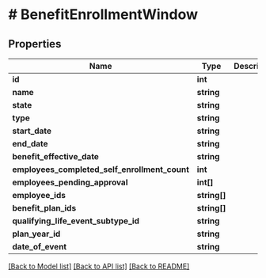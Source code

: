 # # BenefitEnrollmentWindow

## Properties

Name | Type | Description | Notes
------------ | ------------- | ------------- | -------------
**id** | **int** |  | [optional]
**name** | **string** |  | [optional]
**state** | **string** |  | [optional]
**type** | **string** |  | [optional]
**start_date** | **string** |  | [optional]
**end_date** | **string** |  | [optional]
**benefit_effective_date** | **string** |  | [optional]
**employees_completed_self_enrollment_count** | **int** |  | [optional]
**employees_pending_approval** | **int[]** |  | [optional]
**employee_ids** | **string[]** |  | [optional]
**benefit_plan_ids** | **string[]** |  | [optional]
**qualifying_life_event_subtype_id** | **string** |  | [optional]
**plan_year_id** | **string** |  | [optional]
**date_of_event** | **string** |  | [optional]

[[Back to Model list]](../../README.md#models) [[Back to API list]](../../README.md#endpoints) [[Back to README]](../../README.md)
